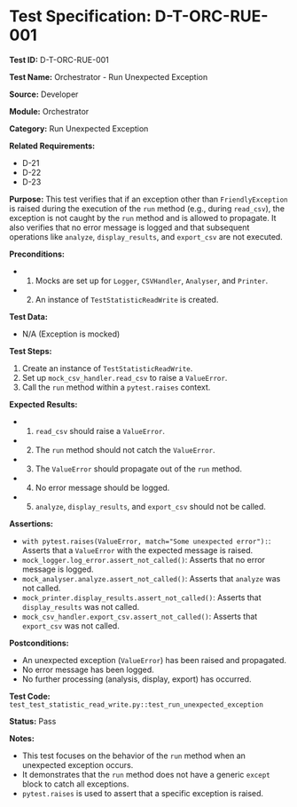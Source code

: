 # Test Specification: D-T-ORC-RUE-001

**Test ID:** D-T-ORC-RUE-001

**Test Name:** Orchestrator - Run Unexpected Exception

**Source:** Developer

**Module:** Orchestrator

**Category:** Run Unexpected Exception

**Related Requirements:**

*   D-21
*   D-22
*   D-23

**Purpose:**
This test verifies that if an exception other than `FriendlyException` is raised during the execution of the `run` method (e.g., during `read_csv`), the exception is not caught by the `run` method and is allowed to propagate. It also verifies that no error message is logged and that subsequent operations like `analyze`, `display_results`, and `export_csv` are not executed.

**Preconditions:**

*   1) Mocks are set up for `Logger`, `CSVHandler`, `Analyser`, and `Printer`.
*   2) An instance of `TestStatisticReadWrite` is created.

**Test Data:**

*   N/A (Exception is mocked)

**Test Steps:**

1.  Create an instance of `TestStatisticReadWrite`.
2.  Set up `mock_csv_handler.read_csv` to raise a `ValueError`.
3.  Call the `run` method within a `pytest.raises` context.

**Expected Results:**

*   1) `read_csv` should raise a `ValueError`.
*   2) The `run` method should not catch the `ValueError`.
*   3) The `ValueError` should propagate out of the `run` method.
*   4) No error message should be logged.
*   5) `analyze`, `display_results`, and `export_csv` should not be called.

**Assertions:**

*   `with pytest.raises(ValueError, match="Some unexpected error"):`: Asserts that a `ValueError` with the expected message is raised.
*   `mock_logger.log_error.assert_not_called()`: Asserts that no error message is logged.
*   `mock_analyser.analyze.assert_not_called()`: Asserts that `analyze` was not called.
*   `mock_printer.display_results.assert_not_called()`: Asserts that `display_results` was not called.
*   `mock_csv_handler.export_csv.assert_not_called()`: Asserts that `export_csv` was not called.

**Postconditions:**

*   An unexpected exception (`ValueError`) has been raised and propagated.
*   No error message has been logged.
*   No further processing (analysis, display, export) has occurred.

**Test Code:** `test_test_statistic_read_write.py::test_run_unexpected_exception`

**Status:** Pass

**Notes:**

*   This test focuses on the behavior of the `run` method when an unexpected exception occurs.
*   It demonstrates that the `run` method does not have a generic `except` block to catch all exceptions.
*   `pytest.raises` is used to assert that a specific exception is raised.
